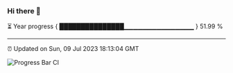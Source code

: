 ### Hi there 👋

⏳ Year progress { ███████████████▁▁▁▁▁▁▁▁▁▁▁▁▁▁▁ } 51.99 %

---

⏰ Updated on Sun, 09 Jul 2023 18:13:04 GMT

![Progress Bar CI](https://github.com/liununu/liununu/workflows/Progress%20Bar%20CI/badge.svg)

